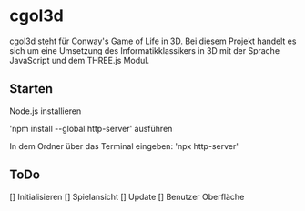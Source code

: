 # cgol3d
cgol3d steht für Conway's Game of Life in 3D. Bei diesem Projekt handelt es sich um eine Umsetzung des Informatikklassikers in 3D mit der Sprache JavaScript und dem THREE.js Modul.



## Starten
Node.js installieren

'npm install --global http-server'
ausführen 

In dem Ordner über das Terminal eingeben:
'npx http-server'

## ToDo
[] Initialisieren
[] Spielansicht 
[] Update
[] Benutzer Oberfläche
